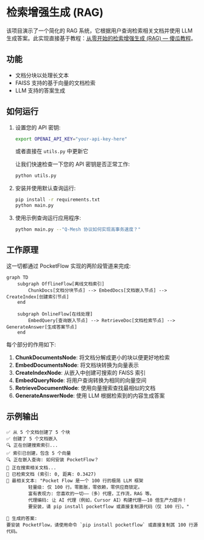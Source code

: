 # 检索增强生成 (RAG)

该项目演示了一个简化的 RAG 系统，它根据用户查询检索相关文档并使用 LLM 生成答案。此实现直接基于教程：[从零开始的检索增强生成 (RAG) — 傻瓜教程](https://zacharyhuang.substack.com/p/retrieval-augmented-generation-rag)。


## 功能

-   文档分块以处理长文本
-   FAISS 支持的基于向量的文档检索
-   LLM 支持的答案生成

## 如何运行

1.  设置您的 API 密钥:
    ```bash
    export OPENAI_API_KEY="your-api-key-here"
    ```
    或者直接在 `utils.py` 中更新它

    让我们快速检查一下您的 API 密钥是否正常工作:

    ```bash
    python utils.py
    ```

2.  安装并使用默认查询运行:
    ```bash
    pip install -r requirements.txt
    python main.py
    ```

3.  使用示例查询运行应用程序:

    ```bash
    python main.py --"Q-Mesh 协议如何实现高事务速度？"
    ```

## 工作原理

这一切都通过 PocketFlow 实现的两阶段管道来完成:

```mermaid
graph TD
    subgraph OfflineFlow[离线文档索引]
        ChunkDocs[文档分块节点] --> EmbedDocs[文档嵌入节点] --> CreateIndex[创建索引节点]
    end
    
    subgraph OnlineFlow[在线处理]
        EmbedQuery[查询嵌入节点] --> RetrieveDoc[文档检索节点] --> GenerateAnswer[生成答案节点]
    end
```

每个部分的作用如下:
1.  **ChunkDocumentsNode**: 将文档分解成更小的块以便更好地检索
2.  **EmbedDocumentsNode**: 将文档块转换为向量表示
3.  **CreateIndexNode**: 从嵌入中创建可搜索的 FAISS 索引
4.  **EmbedQueryNode**: 将用户查询转换为相同的向量空间
5.  **RetrieveDocumentNode**: 使用向量搜索查找最相似的文档
6.  **GenerateAnswerNode**: 使用 LLM 根据检索到的内容生成答案

## 示例输出

```
✅ 从 5 个文档创建了 5 个块
✅ 创建了 5 个文档嵌入
🔍 正在创建搜索索引...
✅ 索引已创建，包含 5 个向量
🔍 正在嵌入查询: 如何安装 PocketFlow？
🔎 正在搜索相关文档...
📄 已检索文档 (索引: 0, 距离: 0.3427)
📄 最相关文本: "Pocket Flow 是一个 100 行的极简 LLM 框架
        轻量级: 仅 100 行。零膨胀，零依赖，零供应商锁定。
        富有表现力: 您喜欢的一切——（多）代理，工作流，RAG 等。
        代理编码: 让 AI 代理（例如，Cursor AI）构建代理——10 倍生产力提升！
        要安装，请 pip install pocketflow 或直接复制源代码（仅 100 行）。"

🤖 生成的答案:
要安装 PocketFlow，请使用命令 `pip install pocketflow` 或直接复制其 100 行源代码。
```
